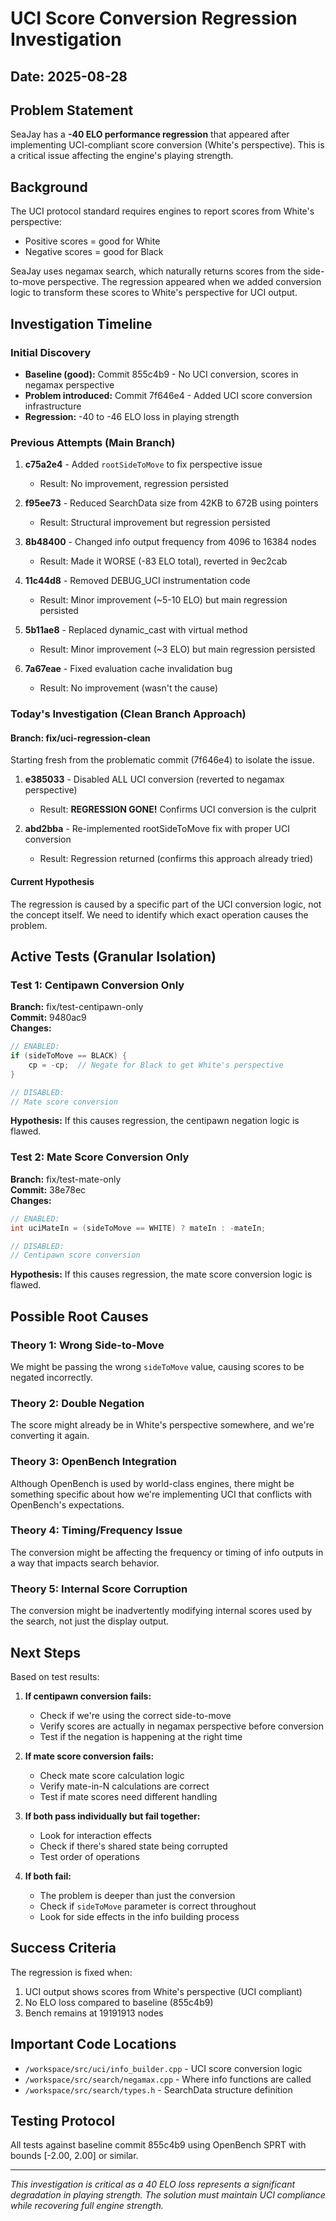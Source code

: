 # UCI Score Conversion Regression Investigation
## Date: 2025-08-28

## Problem Statement
SeaJay has a **-40 ELO performance regression** that appeared after implementing UCI-compliant score conversion (White's perspective). This is a critical issue affecting the engine's playing strength.

## Background
The UCI protocol standard requires engines to report scores from White's perspective:
- Positive scores = good for White
- Negative scores = good for Black

SeaJay uses negamax search, which naturally returns scores from the side-to-move perspective. The regression appeared when we added conversion logic to transform these scores to White's perspective for UCI output.

## Investigation Timeline

### Initial Discovery
- **Baseline (good):** Commit 855c4b9 - No UCI conversion, scores in negamax perspective
- **Problem introduced:** Commit 7f646e4 - Added UCI score conversion infrastructure
- **Regression:** -40 to -46 ELO loss in playing strength

### Previous Attempts (Main Branch)
1. **c75a2e4** - Added `rootSideToMove` to fix perspective issue
   - Result: No improvement, regression persisted
   
2. **f95ee73** - Reduced SearchData size from 42KB to 672B using pointers
   - Result: Structural improvement but regression persisted
   
3. **8b48400** - Changed info output frequency from 4096 to 16384 nodes
   - Result: Made it WORSE (-83 ELO total), reverted in 9ec2cab
   
4. **11c44d8** - Removed DEBUG_UCI instrumentation code
   - Result: Minor improvement (~5-10 ELO) but main regression persisted
   
5. **5b11ae8** - Replaced dynamic_cast with virtual method
   - Result: Minor improvement (~3 ELO) but main regression persisted
   
6. **7a67eae** - Fixed evaluation cache invalidation bug
   - Result: No improvement (wasn't the cause)

### Today's Investigation (Clean Branch Approach)

#### Branch: fix/uci-regression-clean
Starting fresh from the problematic commit (7f646e4) to isolate the issue.

1. **e385033** - Disabled ALL UCI conversion (reverted to negamax perspective)
   - Result: **REGRESSION GONE!** Confirms UCI conversion is the culprit
   
2. **abd2bba** - Re-implemented rootSideToMove fix with proper UCI conversion
   - Result: Regression returned (confirms this approach already tried)

#### Current Hypothesis
The regression is caused by a specific part of the UCI conversion logic, not the concept itself. We need to identify which exact operation causes the problem.

## Active Tests (Granular Isolation)

### Test 1: Centipawn Conversion Only
**Branch:** fix/test-centipawn-only  
**Commit:** 9480ac9  
**Changes:**
```cpp
// ENABLED:
if (sideToMove == BLACK) {
    cp = -cp;  // Negate for Black to get White's perspective
}

// DISABLED:
// Mate score conversion
```

**Hypothesis:** If this causes regression, the centipawn negation logic is flawed.

### Test 2: Mate Score Conversion Only
**Branch:** fix/test-mate-only  
**Commit:** 38e78ec  
**Changes:**
```cpp
// ENABLED:
int uciMateIn = (sideToMove == WHITE) ? mateIn : -mateIn;

// DISABLED:
// Centipawn score conversion
```

**Hypothesis:** If this causes regression, the mate score conversion logic is flawed.

## Possible Root Causes

### Theory 1: Wrong Side-to-Move
We might be passing the wrong `sideToMove` value, causing scores to be negated incorrectly.

### Theory 2: Double Negation
The score might already be in White's perspective somewhere, and we're converting it again.

### Theory 3: OpenBench Integration
Although OpenBench is used by world-class engines, there might be something specific about how we're implementing UCI that conflicts with OpenBench's expectations.

### Theory 4: Timing/Frequency Issue
The conversion might be affecting the frequency or timing of info outputs in a way that impacts search behavior.

### Theory 5: Internal Score Corruption
The conversion might be inadvertently modifying internal scores used by the search, not just the display output.

## Next Steps

Based on test results:

1. **If centipawn conversion fails:** 
   - Check if we're using the correct side-to-move
   - Verify scores are actually in negamax perspective before conversion
   - Test if the negation is happening at the right time

2. **If mate score conversion fails:**
   - Check mate score calculation logic
   - Verify mate-in-N calculations are correct
   - Test if mate scores need different handling

3. **If both pass individually but fail together:**
   - Look for interaction effects
   - Check if there's shared state being corrupted
   - Test order of operations

4. **If both fail:**
   - The problem is deeper than just the conversion
   - Check if `sideToMove` parameter is correct throughout
   - Look for side effects in the info building process

## Success Criteria
The regression is fixed when:
1. UCI output shows scores from White's perspective (UCI compliant)
2. No ELO loss compared to baseline (855c4b9)
3. Bench remains at 19191913 nodes

## Important Code Locations
- `/workspace/src/uci/info_builder.cpp` - UCI score conversion logic
- `/workspace/src/search/negamax.cpp` - Where info functions are called
- `/workspace/src/search/types.h` - SearchData structure definition

## Testing Protocol
All tests against baseline commit 855c4b9 using OpenBench SPRT with bounds [-2.00, 2.00] or similar.

---

*This investigation is critical as a 40 ELO loss represents a significant degradation in playing strength. The solution must maintain UCI compliance while recovering full engine strength.*
